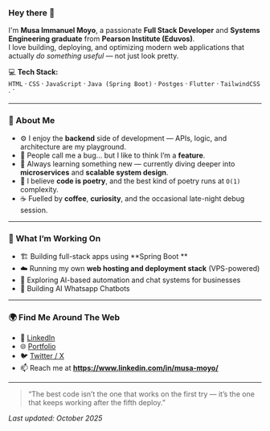 ### Hey there 👋

I'm **Musa Immanuel Moyo**, a passionate **Full Stack Developer** and **Systems Engineering graduate** from **Pearson Institute (Eduvos)**.  
I love building, deploying, and optimizing modern web applications that actually *do something useful* — not just look pretty.

💻 **Tech Stack:**  
`HTML` · `CSS` · `JavaScript` · `Java (Spring Boot)` · `Postges` · `Flutter` · `TailwindCSS` · `

---

### 🧠 About Me
- ⚙️ I enjoy the **backend** side of development — APIs, logic, and architecture are my playground.  
- 🐞 People call me a bug... but I like to think I’m a **feature**.  
- 🚀 Always learning something new — currently diving deeper into **microservices** and **scalable system design**.  
- 🧩 I believe **code is poetry**, and the best kind of poetry runs at `O(1)` complexity.  
- ☕ Fuelled by **coffee**, **curiosity**, and the occasional late-night debug session.

---

### 🧰 What I’m Working On
- 🏗️ Building full-stack apps using **Spring Boot **  
- ☁️ Running my own **web hosting and deployment stack** (VPS-powered)  
- 💬 Exploring AI-based automation and chat systems for businesses
- 💬 Building AI Whatsapp Chatbots

---

### 🌍 Find Me Around The Web
- 💼 [LinkedIn](https://www.linkedin.com/in/musa-moyo/)  
- 🌐 [Portfolio](https://devbymusa.vercel.app/)  
- 🐦 [Twitter / X](#)  
- 📫 Reach me at **https://www.linkedin.com/in/musa-moyo/**  

---

> “The best code isn’t the one that works on the first try — it’s the one that keeps working after the fifth deploy.”

_Last updated: October 2025_
